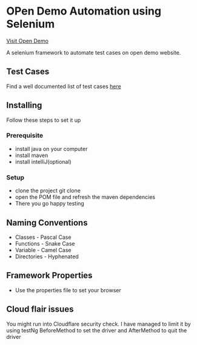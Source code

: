 # OPen Demo Automation using Selenium

<a href="https://demo.opencart.com/admin/index.php">Visit Open Demo</a>

A selenium framework to automate test cases on open demo website.

## Test Cases
Find a well documented list of test cases <a href="https://docs.google.com/spreadsheets/d/1Yg_433qEPyp470N5btWdLG4h2kCGR7a1KiMdqJwYbKc/edit#gid=544612438">here</a>

## Installing

Follow these steps to set it up
### Prerequisite
* install java on your computer
* install maven
* install intelliJ(optional)
### Setup
* clone the project git clone <git url>
* open the POM file and refresh the maven dependencies
* There you go happy testing

## Naming Conventions
* Classes - Pascal Case
* Functions - Snake Case
* Variable - Camel Case
* Directories - Hyphenated

## Framework Properties
* Use the properties file to set your browser

## Cloud flair issues
You might run into Cloudflare security check. I have managed to limit it by using testNg BeforeMethod to set the driver and AfterMethod to quit the driver
